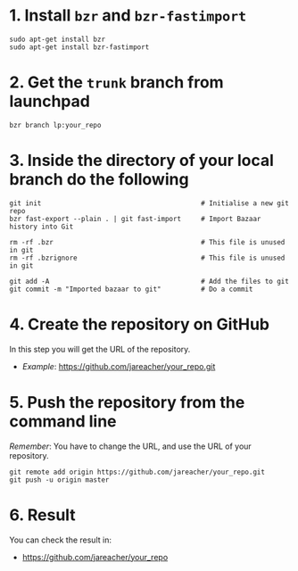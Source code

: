 # 1. Install `bzr` and `bzr-fastimport`
```
sudo apt-get install bzr
sudo apt-get install bzr-fastimport
```

# 2. Get the `trunk` branch from launchpad
```
bzr branch lp:your_repo 
```

# 3. Inside the directory of your local branch do the following
```
git init                                        # Initialise a new git repo
bzr fast-export --plain . | git fast-import     # Import Bazaar history into Git

rm -rf .bzr                                     # This file is unused in git
rm -rf .bzrignore                               # This file is unused in git

git add -A                                      # Add the files to git
git commit -m "Imported bazaar to git"          # Do a commit
```

# 4. Create the repository on GitHub
In this step you will get the URL of the repository.

* _Example_: https://github.com/jareacher/your_repo.git

# 5. Push the repository from the command line
*Remember*: You have to change the URL, and use the URL of your repository.

```
git remote add origin https://github.com/jareacher/your_repo.git
git push -u origin master
```

# 6. Result
You can check the result in:

* https://github.com/jareacher/your_repo
